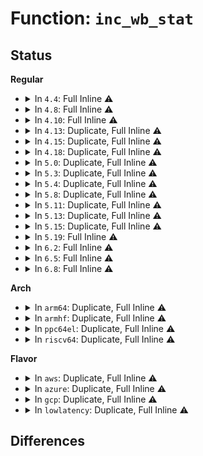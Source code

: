 # Function: <code>inc_wb_stat</code>

## Status
<b>Regular</b>
<ul>
<li>
<details>
<summary>In <code>4.4</code>: Full Inline ⚠️</summary>

**Collision:** Unique Static

**Inline:** Full

**Transformation:** False

**Instances:**

```
In fs/fuse/file.c (ffffffff81319c4a)
Location: include/linux/backing-dev.h:69
Inline: True
Inline callers:
  - fs/fuse/file.c:fuse_writepage_locked
  - fs/fuse/file.c:fuse_writepages_fill
```
</details>
</li>
<li>
<details>
<summary>In <code>4.8</code>: Full Inline ⚠️</summary>

**Collision:** Unique Static

**Inline:** Full

**Transformation:** False

**Instances:**

```
In fs/fuse/file.c (ffffffff8134ec9e)
Location: include/linux/backing-dev.h:70
Inline: True
Inline callers:
  - fs/fuse/file.c:fuse_writepages_fill
  - fs/fuse/file.c:fuse_writepage_locked
```
</details>
</li>
<li>
<details>
<summary>In <code>4.10</code>: Full Inline ⚠️</summary>

**Collision:** Unique Static

**Inline:** Full

**Transformation:** False

**Instances:**

```
In fs/fuse/file.c (ffffffff813645ac)
Location: include/linux/backing-dev.h:70
Inline: True
Inline callers:
  - fs/fuse/file.c:fuse_writepages_fill
  - fs/fuse/file.c:fuse_writepage_locked
```
</details>
</li>
<li>
<details>
<summary>In <code>4.13</code>: Duplicate, Full Inline ⚠️</summary>

**Collision:** Static Duplication

**Inline:** Full

**Transformation:** False

**Instances:**

```
In mm/page-writeback.c (ffffffff811c7854)
Location: include/linux/backing-dev.h:72
Inline: True
Inline callers:
  - mm/page-writeback.c:__test_set_page_writeback
  - mm/page-writeback.c:test_clear_page_writeback
  - mm/page-writeback.c:account_page_dirtied
  - mm/page-writeback.c:account_page_dirtied
  - mm/page-writeback.c:wb_writeout_inc
```
```
In fs/fs-writeback.c (ffffffff81282f40)
Location: include/linux/backing-dev.h:72
Inline: True
Inline callers:
  - fs/fs-writeback.c:inode_switch_wbs_work_fn
  - fs/fs-writeback.c:inode_switch_wbs_work_fn
```
```
In fs/fuse/file.c (ffffffff81378d98)
Location: include/linux/backing-dev.h:72
Inline: True
Inline callers:
  - fs/fuse/file.c:fuse_writepages_fill
  - fs/fuse/file.c:fuse_writepage_locked
```
</details>
</li>
<li>
<details>
<summary>In <code>4.15</code>: Duplicate, Full Inline ⚠️</summary>

**Collision:** Static Duplication

**Inline:** Full

**Transformation:** False

**Instances:**

```
In mm/page-writeback.c (ffffffff811dc694)
Location: include/linux/backing-dev.h:71
Inline: True
Inline callers:
  - mm/page-writeback.c:__test_set_page_writeback
  - mm/page-writeback.c:test_clear_page_writeback
  - mm/page-writeback.c:account_page_dirtied
  - mm/page-writeback.c:account_page_dirtied
  - mm/page-writeback.c:wb_writeout_inc
```
```
In fs/fs-writeback.c (ffffffff812a5a9f)
Location: include/linux/backing-dev.h:71
Inline: True
Inline callers:
  - fs/fs-writeback.c:inode_switch_wbs_work_fn
  - fs/fs-writeback.c:inode_switch_wbs_work_fn
```
```
In fs/fuse/file.c (ffffffff8139dc38)
Location: include/linux/backing-dev.h:71
Inline: True
Inline callers:
  - fs/fuse/file.c:fuse_writepages_fill
  - fs/fuse/file.c:fuse_writepage_locked
```
</details>
</li>
<li>
<details>
<summary>In <code>4.18</code>: Duplicate, Full Inline ⚠️</summary>

**Collision:** Static Duplication

**Inline:** Full

**Transformation:** False

**Instances:**

```
In mm/page-writeback.c (ffffffff811fe9a1)
Location: include/linux/backing-dev.h:72
Inline: True
Inline callers:
  - mm/page-writeback.c:__test_set_page_writeback
  - mm/page-writeback.c:test_clear_page_writeback
  - mm/page-writeback.c:account_page_dirtied
  - mm/page-writeback.c:account_page_dirtied
  - mm/page-writeback.c:wb_writeout_inc
```
```
In fs/fs-writeback.c (ffffffff812cc66a)
Location: include/linux/backing-dev.h:72
Inline: True
Inline callers:
  - fs/fs-writeback.c:inode_switch_wbs_work_fn
  - fs/fs-writeback.c:inode_switch_wbs_work_fn
```
```
In fs/fuse/file.c (ffffffff813cd008)
Location: include/linux/backing-dev.h:72
Inline: True
Inline callers:
  - fs/fuse/file.c:fuse_writepages_fill
  - fs/fuse/file.c:fuse_writepage_locked
```
</details>
</li>
<li>
<details>
<summary>In <code>5.0</code>: Duplicate, Full Inline ⚠️</summary>

**Collision:** Static Duplication

**Inline:** Full

**Transformation:** False

**Instances:**

```
In mm/page-writeback.c (ffffffff8120f1a6)
Location: include/linux/backing-dev.h:72
Inline: True
Inline callers:
  - mm/page-writeback.c:__test_set_page_writeback
  - mm/page-writeback.c:test_clear_page_writeback
  - mm/page-writeback.c:account_page_dirtied
  - mm/page-writeback.c:account_page_dirtied
  - mm/page-writeback.c:wb_writeout_inc
```
```
In fs/fs-writeback.c (ffffffff812e16c3)
Location: include/linux/backing-dev.h:72
Inline: True
Inline callers:
  - fs/fs-writeback.c:inode_switch_wbs_work_fn
  - fs/fs-writeback.c:inode_switch_wbs_work_fn
```
```
In fs/fuse/file.c (ffffffff813e6390)
Location: include/linux/backing-dev.h:72
Inline: True
Inline callers:
  - fs/fuse/file.c:fuse_writepages_fill
  - fs/fuse/file.c:fuse_writepage_locked
```
</details>
</li>
<li>
<details>
<summary>In <code>5.3</code>: Duplicate, Full Inline ⚠️</summary>

**Collision:** Static Duplication

**Inline:** Full

**Transformation:** False

**Instances:**

```
In mm/page-writeback.c (ffffffff8121ecd2)
Location: include/linux/backing-dev.h:73
Inline: True
Inline callers:
  - mm/page-writeback.c:__test_set_page_writeback
  - mm/page-writeback.c:test_clear_page_writeback
  - mm/page-writeback.c:account_page_dirtied
  - mm/page-writeback.c:account_page_dirtied
  - mm/page-writeback.c:wb_writeout_inc
```
```
In fs/fs-writeback.c (ffffffff812ffe80)
Location: include/linux/backing-dev.h:73
Inline: True
Inline callers:
  - fs/fs-writeback.c:inode_switch_wbs_work_fn
  - fs/fs-writeback.c:inode_switch_wbs_work_fn
```
```
In fs/fuse/file.c (ffffffff814122e9)
Location: include/linux/backing-dev.h:73
Inline: True
Inline callers:
  - fs/fuse/file.c:fuse_writepages_fill
  - fs/fuse/file.c:fuse_writepage_locked
```
</details>
</li>
<li>
<details>
<summary>In <code>5.4</code>: Duplicate, Full Inline ⚠️</summary>

**Collision:** Static Duplication

**Inline:** Full

**Transformation:** False

**Instances:**

```
In mm/page-writeback.c (ffffffff8122c772)
Location: include/linux/backing-dev.h:77
Inline: True
Inline callers:
  - mm/page-writeback.c:__test_set_page_writeback
  - mm/page-writeback.c:test_clear_page_writeback
  - mm/page-writeback.c:account_page_dirtied
  - mm/page-writeback.c:account_page_dirtied
  - mm/page-writeback.c:wb_writeout_inc
```
```
In fs/fs-writeback.c (ffffffff81312688)
Location: include/linux/backing-dev.h:77
Inline: True
Inline callers:
  - fs/fs-writeback.c:inode_switch_wbs_work_fn
  - fs/fs-writeback.c:inode_switch_wbs_work_fn
```
```
In fs/fuse/file.c (ffffffff8142c029)
Location: include/linux/backing-dev.h:77
Inline: True
Inline callers:
  - fs/fuse/file.c:fuse_writepages_fill
  - fs/fuse/file.c:fuse_writepage_locked
```
</details>
</li>
<li>
<details>
<summary>In <code>5.8</code>: Duplicate, Full Inline ⚠️</summary>

**Collision:** Static Duplication

**Inline:** Full

**Transformation:** False

**Instances:**

```
In mm/page-writeback.c (ffffffff8125a08b)
Location: include/linux/backing-dev.h:73
Inline: True
Inline callers:
  - mm/page-writeback.c:__test_set_page_writeback
  - mm/page-writeback.c:test_clear_page_writeback
  - mm/page-writeback.c:account_page_dirtied
  - mm/page-writeback.c:account_page_dirtied
  - mm/page-writeback.c:wb_writeout_inc
```
```
In fs/fs-writeback.c (ffffffff8134be67)
Location: include/linux/backing-dev.h:73
Inline: True
Inline callers:
  - fs/fs-writeback.c:inode_switch_wbs_work_fn
  - fs/fs-writeback.c:inode_switch_wbs_work_fn
```
```
In fs/fuse/file.c (ffffffff8147bd97)
Location: include/linux/backing-dev.h:73
Inline: True
Inline callers:
  - fs/fuse/file.c:fuse_writepages_fill
  - fs/fuse/file.c:fuse_writepage_locked
```
</details>
</li>
<li>
<details>
<summary>In <code>5.11</code>: Duplicate, Full Inline ⚠️</summary>

**Collision:** Static Duplication

**Inline:** Full

**Transformation:** False

**Instances:**

```
In mm/page-writeback.c (ffffffff812657ca)
Location: include/linux/backing-dev.h:73
Inline: True
Inline callers:
  - mm/page-writeback.c:__test_set_page_writeback
  - mm/page-writeback.c:test_clear_page_writeback
  - mm/page-writeback.c:account_page_dirtied
  - mm/page-writeback.c:account_page_dirtied
  - mm/page-writeback.c:wb_writeout_inc
```
```
In fs/fs-writeback.c (ffffffff81358d1e)
Location: include/linux/backing-dev.h:73
Inline: True
Inline callers:
  - fs/fs-writeback.c:inode_switch_wbs_work_fn
  - fs/fs-writeback.c:inode_switch_wbs_work_fn
```
```
In fs/fuse/file.c (ffffffff81496bfc)
Location: include/linux/backing-dev.h:73
Inline: True
Inline callers:
  - fs/fuse/file.c:fuse_writepages_fill
  - fs/fuse/file.c:fuse_writepage_locked
```
</details>
</li>
<li>
<details>
<summary>In <code>5.13</code>: Duplicate, Full Inline ⚠️</summary>

**Collision:** Static Duplication

**Inline:** Full

**Transformation:** False

**Instances:**

```
In mm/page-writeback.c (ffffffff8126a2cc)
Location: include/linux/backing-dev.h:73
Inline: True
Inline callers:
  - mm/page-writeback.c:__test_set_page_writeback
  - mm/page-writeback.c:test_clear_page_writeback
  - mm/page-writeback.c:account_page_dirtied
  - mm/page-writeback.c:account_page_dirtied
  - mm/page-writeback.c:wb_writeout_inc
```
```
In fs/fs-writeback.c (ffffffff8135f87e)
Location: include/linux/backing-dev.h:73
Inline: True
Inline callers:
  - fs/fs-writeback.c:inode_switch_wbs_work_fn
  - fs/fs-writeback.c:inode_switch_wbs_work_fn
```
```
In fs/fuse/file.c (ffffffff8149bceb)
Location: include/linux/backing-dev.h:73
Inline: True
Inline callers:
  - fs/fuse/file.c:fuse_writepages_fill
  - fs/fuse/file.c:fuse_writepage_locked
```
</details>
</li>
<li>
<details>
<summary>In <code>5.15</code>: Duplicate, Full Inline ⚠️</summary>

**Collision:** Static Duplication

**Inline:** Full

**Transformation:** False

**Instances:**

```
In mm/page-writeback.c (ffffffff812a6f66)
Location: include/linux/backing-dev.h:73
Inline: True
Inline callers:
  - mm/page-writeback.c:__test_set_page_writeback
  - mm/page-writeback.c:test_clear_page_writeback
  - mm/page-writeback.c:account_page_dirtied
  - mm/page-writeback.c:account_page_dirtied
  - mm/page-writeback.c:wb_writeout_inc
```
```
In fs/fs-writeback.c (ffffffff813ae1e6)
Location: include/linux/backing-dev.h:73
Inline: True
Inline callers:
  - fs/fs-writeback.c:inode_do_switch_wbs
  - fs/fs-writeback.c:inode_do_switch_wbs
```
```
In fs/fuse/file.c (ffffffff814f36e6)
Location: include/linux/backing-dev.h:73
Inline: True
Inline callers:
  - fs/fuse/file.c:fuse_writepages_fill
  - fs/fuse/file.c:fuse_writepage_locked
```
</details>
</li>
<li>
<details>
<summary>In <code>5.19</code>: Full Inline ⚠️</summary>

**Collision:** Unique Static

**Inline:** Full

**Transformation:** False

**Instances:**

```
In fs/fuse/file.c (ffffffff81583139)
Location: include/linux/backing-dev.h:71
Inline: True
Inline callers:
  - fs/fuse/file.c:fuse_writepages_fill
  - fs/fuse/file.c:fuse_writepage_locked
```
</details>
</li>
<li>
<details>
<summary>In <code>6.2</code>: Full Inline ⚠️</summary>

**Collision:** Unique Static

**Inline:** Full

**Transformation:** False

**Instances:**

```
In fs/fuse/file.c (ffffffff816290c9)
Location: include/linux/backing-dev.h:71
Inline: True
Inline callers:
  - fs/fuse/file.c:fuse_writepages_fill
  - fs/fuse/file.c:fuse_writepage_locked
```
</details>
</li>
<li>
<details>
<summary>In <code>6.5</code>: Full Inline ⚠️</summary>

**Collision:** Unique Static

**Inline:** Full

**Transformation:** False

**Instances:**

```
In fs/fuse/file.c (ffffffff816612eb)
Location: include/linux/backing-dev.h:71
Inline: True
Inline callers:
  - fs/fuse/file.c:fuse_writepages_fill
  - fs/fuse/file.c:fuse_writepage_locked
```
</details>
</li>
<li>
<details>
<summary>In <code>6.8</code>: Full Inline ⚠️</summary>

**Collision:** Unique Static

**Inline:** Full

**Transformation:** False

**Instances:**

```
In fs/fuse/file.c (ffffffff8169b1ab)
Location: include/linux/backing-dev.h:70
Inline: True
Inline callers:
  - fs/fuse/file.c:fuse_writepages_fill
  - fs/fuse/file.c:fuse_writepage_locked
```
</details>
</li>
</ul>
<b>Arch</b>
<ul>
<li>
<details>
<summary>In <code>arm64</code>: Duplicate, Full Inline ⚠️</summary>

**Collision:** Static Duplication

**Inline:** Full

**Transformation:** False

**Instances:**

```
In mm/page-writeback.c (ffff8000102bc1a4)
Location: include/linux/backing-dev.h:77
Inline: True
Inline callers:
  - mm/page-writeback.c:__test_set_page_writeback
  - mm/page-writeback.c:test_clear_page_writeback
  - mm/page-writeback.c:account_page_dirtied
  - mm/page-writeback.c:account_page_dirtied
  - mm/page-writeback.c:wb_writeout_inc
```
```
In fs/fs-writeback.c (ffff8000103c76cc)
Location: include/linux/backing-dev.h:77
Inline: True
Inline callers:
  - fs/fs-writeback.c:inode_switch_wbs_work_fn
  - fs/fs-writeback.c:inode_switch_wbs_work_fn
```
```
In fs/fuse/file.c (ffff80001050fef8)
Location: include/linux/backing-dev.h:77
Inline: True
Inline callers:
  - fs/fuse/file.c:fuse_writepages_fill
  - fs/fuse/file.c:fuse_writepage_locked
```
</details>
</li>
<li>
<details>
<summary>In <code>armhf</code>: Duplicate, Full Inline ⚠️</summary>

**Collision:** Static Duplication

**Inline:** Full

**Transformation:** False

**Instances:**

```
In mm/page-writeback.c (c04e70a4)
Location: include/linux/backing-dev.h:77
Inline: True
Inline callers:
  - mm/page-writeback.c:__test_set_page_writeback
  - mm/page-writeback.c:test_clear_page_writeback
  - mm/page-writeback.c:account_page_dirtied
  - mm/page-writeback.c:account_page_dirtied
  - mm/page-writeback.c:wb_writeout_inc
```
```
In fs/fs-writeback.c (c05a45fc)
Location: include/linux/backing-dev.h:77
Inline: True
Inline callers:
  - fs/fs-writeback.c:inode_switch_wbs_work_fn
  - fs/fs-writeback.c:inode_switch_wbs_work_fn
```
```
In fs/fuse/file.c (c06cb6f4)
Location: include/linux/backing-dev.h:77
Inline: True
Inline callers:
  - fs/fuse/file.c:fuse_writepages_fill
  - fs/fuse/file.c:fuse_writepage_locked
```
</details>
</li>
<li>
<details>
<summary>In <code>ppc64el</code>: Duplicate, Full Inline ⚠️</summary>

**Collision:** Static Duplication

**Inline:** Full

**Transformation:** False

**Instances:**

```
In mm/page-writeback.c (c0000000003739f0)
Location: include/linux/backing-dev.h:77
Inline: True
Inline callers:
  - mm/page-writeback.c:__test_set_page_writeback
  - mm/page-writeback.c:test_clear_page_writeback
  - mm/page-writeback.c:account_page_dirtied
  - mm/page-writeback.c:account_page_dirtied
  - mm/page-writeback.c:wb_writeout_inc
```
```
In fs/fs-writeback.c (c0000000004c970c)
Location: include/linux/backing-dev.h:77
Inline: True
Inline callers:
  - fs/fs-writeback.c:inode_switch_wbs_work_fn
  - fs/fs-writeback.c:inode_switch_wbs_work_fn
```
```
In fs/fuse/file.c (c000000000657724)
Location: include/linux/backing-dev.h:77
Inline: True
Inline callers:
  - fs/fuse/file.c:fuse_writepages_fill
  - fs/fuse/file.c:fuse_writepage_locked
```
</details>
</li>
<li>
<details>
<summary>In <code>riscv64</code>: Duplicate, Full Inline ⚠️</summary>

**Collision:** Static Duplication

**Inline:** Full

**Transformation:** False

**Instances:**

```
In mm/page-writeback.c (ffffffe0001de2a2)
Location: include/linux/backing-dev.h:77
Inline: True
Inline callers:
  - mm/page-writeback.c:__test_set_page_writeback
  - mm/page-writeback.c:test_clear_page_writeback
  - mm/page-writeback.c:account_page_dirtied
  - mm/page-writeback.c:account_page_dirtied
  - mm/page-writeback.c:wb_writeout_inc
```
```
In fs/fs-writeback.c (ffffffe00028627a)
Location: include/linux/backing-dev.h:77
Inline: True
Inline callers:
  - fs/fs-writeback.c:inode_switch_wbs_work_fn
  - fs/fs-writeback.c:inode_switch_wbs_work_fn
```
```
In fs/fuse/file.c (ffffffe00037a750)
Location: include/linux/backing-dev.h:77
Inline: True
Inline callers:
  - fs/fuse/file.c:fuse_writepages_fill
  - fs/fuse/file.c:fuse_writepage_locked
```
</details>
</li>
</ul>
<b>Flavor</b>
<ul>
<li>
<details>
<summary>In <code>aws</code>: Duplicate, Full Inline ⚠️</summary>

**Collision:** Static Duplication

**Inline:** Full

**Transformation:** False

**Instances:**

```
In mm/page-writeback.c (ffffffff81224dc2)
Location: include/linux/backing-dev.h:77
Inline: True
Inline callers:
  - mm/page-writeback.c:__test_set_page_writeback
  - mm/page-writeback.c:test_clear_page_writeback
  - mm/page-writeback.c:account_page_dirtied
  - mm/page-writeback.c:account_page_dirtied
  - mm/page-writeback.c:wb_writeout_inc
```
```
In fs/fs-writeback.c (ffffffff8130ac68)
Location: include/linux/backing-dev.h:77
Inline: True
Inline callers:
  - fs/fs-writeback.c:inode_switch_wbs_work_fn
  - fs/fs-writeback.c:inode_switch_wbs_work_fn
```
```
In fs/fuse/file.c (ffffffff81424609)
Location: include/linux/backing-dev.h:77
Inline: True
Inline callers:
  - fs/fuse/file.c:fuse_writepages_fill
  - fs/fuse/file.c:fuse_writepage_locked
```
</details>
</li>
<li>
<details>
<summary>In <code>azure</code>: Duplicate, Full Inline ⚠️</summary>

**Collision:** Static Duplication

**Inline:** Full

**Transformation:** False

**Instances:**

```
In mm/page-writeback.c (ffffffff81217f5c)
Location: include/linux/backing-dev.h:77
Inline: True
Inline callers:
  - mm/page-writeback.c:__test_set_page_writeback
  - mm/page-writeback.c:test_clear_page_writeback
  - mm/page-writeback.c:account_page_dirtied
  - mm/page-writeback.c:account_page_dirtied
  - mm/page-writeback.c:wb_writeout_inc
```
```
In fs/fs-writeback.c (ffffffff812fb888)
Location: include/linux/backing-dev.h:77
Inline: True
Inline callers:
  - fs/fs-writeback.c:inode_switch_wbs_work_fn
  - fs/fs-writeback.c:inode_switch_wbs_work_fn
```
```
In fs/fuse/file.c (ffffffff81415089)
Location: include/linux/backing-dev.h:77
Inline: True
Inline callers:
  - fs/fuse/file.c:fuse_writepages_fill
  - fs/fuse/file.c:fuse_writepage_locked
```
</details>
</li>
<li>
<details>
<summary>In <code>gcp</code>: Duplicate, Full Inline ⚠️</summary>

**Collision:** Static Duplication

**Inline:** Full

**Transformation:** False

**Instances:**

```
In mm/page-writeback.c (ffffffff81222b62)
Location: include/linux/backing-dev.h:77
Inline: True
Inline callers:
  - mm/page-writeback.c:__test_set_page_writeback
  - mm/page-writeback.c:test_clear_page_writeback
  - mm/page-writeback.c:account_page_dirtied
  - mm/page-writeback.c:account_page_dirtied
  - mm/page-writeback.c:wb_writeout_inc
```
```
In fs/fs-writeback.c (ffffffff81308a58)
Location: include/linux/backing-dev.h:77
Inline: True
Inline callers:
  - fs/fs-writeback.c:inode_switch_wbs_work_fn
  - fs/fs-writeback.c:inode_switch_wbs_work_fn
```
```
In fs/fuse/file.c (ffffffff814207a9)
Location: include/linux/backing-dev.h:77
Inline: True
Inline callers:
  - fs/fuse/file.c:fuse_writepages_fill
  - fs/fuse/file.c:fuse_writepage_locked
```
</details>
</li>
<li>
<details>
<summary>In <code>lowlatency</code>: Duplicate, Full Inline ⚠️</summary>

**Collision:** Static Duplication

**Inline:** Full

**Transformation:** False

**Instances:**

```
In mm/page-writeback.c (ffffffff81231d42)
Location: include/linux/backing-dev.h:77
Inline: True
Inline callers:
  - mm/page-writeback.c:__test_set_page_writeback
  - mm/page-writeback.c:test_clear_page_writeback
  - mm/page-writeback.c:account_page_dirtied
  - mm/page-writeback.c:account_page_dirtied
  - mm/page-writeback.c:wb_writeout_inc
```
```
In fs/fs-writeback.c (ffffffff8131a6d8)
Location: include/linux/backing-dev.h:77
Inline: True
Inline callers:
  - fs/fs-writeback.c:inode_switch_wbs_work_fn
  - fs/fs-writeback.c:inode_switch_wbs_work_fn
```
```
In fs/fuse/file.c (ffffffff814375ad)
Location: include/linux/backing-dev.h:77
Inline: True
Inline callers:
  - fs/fuse/file.c:fuse_writepages_fill
  - fs/fuse/file.c:fuse_writepage_locked
```
</details>
</li>
</ul>

## Differences
